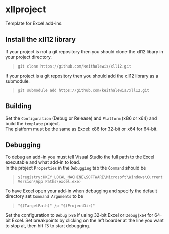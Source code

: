 # xllproject

Template for Excel add-ins.

## Install the xll12 library

If your project is not a git repository then you should clone the xll12 libary in your project directory.

> `git clone https://github.com/keithalewis/xll12.git`

If your project is a git repository then you should add the xll12 library as a submodule.

> `git submodule add https://github.com/keithalewis/xll12.git`

## Building

Set the `Configuration` (Debug or Release) and `Platform` (x86 or x64) and build the `template` project.  
The platform must be the same as Excel: x86 for 32-bit or x64 for 64-bit.

## Debugging

To debug an add-in you must tell Visual Studio the full path to the Excel executable and what add-in to load.  
In the project `Properties` in the `Debugging` tab the `Command` should be 

> `$(registry:HKEY_LOCAL_MACHINE\SOFTWARE\Microsoft\Windows\CurrentVersion\App Paths\excel.exe)`

To have Excel open your add-in when debugging and specify the default directory set `Command Arguments` to be 

> `"$(TargetPath)" /p "$(ProjectDir)"`

Set the configuration to `Debug|x86` if using 32-bit Excel or `Debug|x64` for 64-bit Excel.
Set breakpoints by clicking on the left boarder at the line you want to stop at, then hit `F5` to start debugging.

